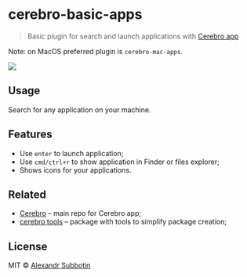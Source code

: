# cerebro-basic-apps

> Basic plugin for search and launch applications  with [Cerebro app](https://www.cerebroapp.com)

Note: on MacOS preferred plugin is `cerebro-mac-apps`.

![](screenshot.png)

## Usage
Search for any application on your machine.

## Features

* Use `enter` to launch application;
* Use `cmd/ctrl+r` to show application in Finder or files explorer;
* Shows icons for your applications.

## Related

* [Cerebro](https://github.com/cerebroapp/cerebroapp) – main repo for Cerebro app;
* [cerebro tools](https://github.com/cerebroapp/cerebro-tools) – package with tools to simplify package creation;

## License

MIT © [Alexandr Subbotin](https://asubbotin.ru)
